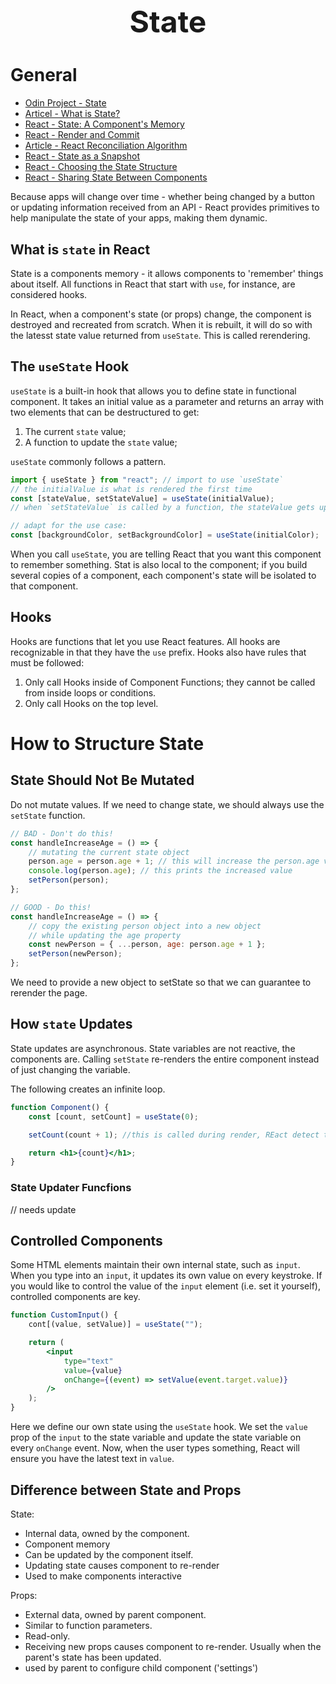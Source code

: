 <h1 style='text-align:center;font-size:3rem;'>State</h1>

# General

-   [Odin Project - State](https://www.theodinproject.com/lessons/node-path-react-new-introduction-to-state)
-   [Articel - What is State?](https://academind.com/tutorials/what-is-state)
-   [React - State: A Component's Memory](https://react.dev/learn/state-a-components-memory)
-   [React - Render and Commit](https://react.dev/learn/render-and-commit)
-   [Article - React Reconciliation Algorithm](https://medium.com/javarevisited/react-reconciliation-algorithm-86e3e22c1b40)
-   [React - State as a Snapshot](https://react.dev/learn/state-as-a-snapshot)
-   [React - Choosing the State Structure](https://react.dev/learn/choosing-the-state-structure)
-   [React - Sharing State Between Components](https://react.dev/learn/sharing-state-between-components)

Because apps will change over time - whether being changed by a button or updating information received from an API - React provides primitives to help manipulate the state of your apps, making them dynamic.

## What is `state` in React

State is a components memory - it allows components to 'remember' things about itself. All functions in React that start with `use`, for instance, are considered hooks.

In React, when a component's state (or props) change, the component is destroyed and recreated from scratch. When it is rebuilt, it will do so with the latesst state value returned from `useState`. This is called rerendering.

## The `useState` Hook

`useState` is a built-in hook that allows you to define state in functional component. It takes an initial value as a parameter and returns an array with two elements that can be destructured to get:

1. The current `state` value;
2. A function to update the `state` value;

`useState` commonly follows a pattern.

```jsx
import { useState } from "react"; // import to use `useState`
// the initialValue is what is rendered the first time
const [stateValue, setStateValue] = useState(initialValue);
// when `setStateValue` is called by a function, the stateValue gets updated and remembers the new value, which it will use during the rerender process

// adapt for the use case:
const [backgroundColor, setBackgroundColor] = useState(initialColor);
```

When you call `useState`, you are telling React that you want this component to remember something. Stat is also local to the component; if you build several copies of a component, each component's state will be isolated to that component.

## Hooks

Hooks are functions that let you use React features. All hooks are recognizable in that they have the `use` prefix. Hooks also have rules that must be followed:

1. Only call Hooks inside of Component Functions; they cannot be called from inside loops or conditions.
2. Only call Hooks on the top level.

# How to Structure State

## State Should Not Be Mutated

Do not mutate values. If we need to change state, we should always use the `setState` function.

```jsx
// BAD - Don't do this!
const handleIncreaseAge = () => {
    // mutating the current state object
    person.age = person.age + 1; // this will increase the person.age value, but the page will never rerender to update the actual variable.
    console.log(person.age); // this prints the increased value
    setPerson(person);
};

// GOOD - Do this!
const handleIncreaseAge = () => {
    // copy the existing person object into a new object
    // while updating the age property
    const newPerson = { ...person, age: person.age + 1 };
    setPerson(newPerson);
};
```

We need to provide a new object to setState so that we can guarantee to rerender the page.

## How `state` Updates

State updates are asynchronous. State variables are not reactive, the components are. Calling `setState` re-renders the entire component instead of just changing the variable.

The following creates an infinite loop.

```jsx
function Component() {
    const [count, setCount] = useState(0);

    setCount(count + 1); //this is called during render, REact detect the change, and rerenders, infinitly.

    return <h1>{count}</h1>;
}
```

### State Updater Funcfions

// needs update

## Controlled Components

Some HTML elements maintain their own internal state, such as `input`. When you type into an `input`, it updates its own value on every keystroke. If you would like to control the value of the `input` element (i.e. set it yourself), controlled components are key.

```jsx
function CustomInput() {
    cont[(value, setValue)] = useState("");

    return (
        <input
            type="text"
            value={value}
            onChange={(event) => setValue(event.target.value)}
        />
    );
}
```

Here we define our own state using the `useState` hook. We set the `value` prop of the `input` to the state variable and update the state variable on every `onChange` event. Now, when the user types something, React will ensure you have the latest text in `value`.

## Difference between State and Props

State:

-   Internal data, owned by the component.
-   Component memory
-   Can be updated by the component itself.
-   Updating state causes component to re-render
-   Used to make components interactive

Props:

-   External data, owned by parent component.
-   Similar to function parameters.
-   Read-only.
-   Receiving new props causes component to re-render. Usually when the parent's state has been updated.
-   used by parent to configure child component ('settings')
